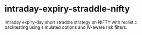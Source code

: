 # intraday-expiry-straddle-nifty
Intraday expiry-day short straddle strategy on NIFTY with realistic backtesting using simulated options and IV-aware risk filters.
